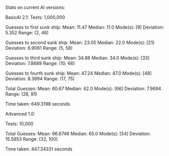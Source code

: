 Stats on current AI versions:

BasicAI 2.1:
Tests: 1,000,000

Guesses to first sunk ship:
Mean: 11.47
Median: 11.0
Mode(s): [9]
Deviation: 5.352
Range: (2, 46)

Guesses to second sunk ship:
Mean: 23.05
Median: 22.0
Mode(s): [21]
Deviation: 6.9061
Range: (5, 58)

Guesses to third sunk ship:
Mean: 34.88
Median: 34.0
Mode(s): [33]
Deviation: 7.8689
Range: (10, 66)

Guesses to fourth sunk ship:
Mean: 47.24
Median: 47.0
Mode(s): [48]
Deviation: 8.3994
Range: (17, 75)

Total Guesses:
Mean: 60.67
Median: 62.0
Mode(s): [66]
Deviation: 7.9694
Range: (28, 81)

Time taken: 649.3198 seconds

Advanced 1.0:

Tests: 10,000

Total Guesses:
Mean: 66.6746
Median: 65.0
Mode(s): [54]
Deviation: 15.5953
Range: (32, 100)

Time taken: 447.34331 seconds
